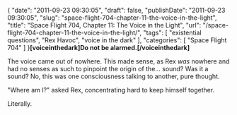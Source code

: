 {
    "date": "2011-09-23 09:30:05",
    "draft": false,
    "publishDate": "2011-09-23 09:30:05",
    "slug": "space-flight-704-chapter-11-the-voice-in-the-light",
    "title": "Space Flight 704, Chapter 11: The Voice in the Light",
    "url": "\/space-flight-704-chapter-11-the-voice-in-the-light\/",
    "tags": [
        "existential questions",
        "Rex Havoc",
        "voice in the dark"
    ],
    "categories": [
        "Space Flight 704"
    ]
}**\[voiceinthedark\]Do not be alarmed.\[/voiceinthedark\]**

The voice came out of nowhere. This made sense, as Rex *was* nowhere and
had no senses as such to pinpoint the origin of the... sound? Was it a
sound? No, this was one consciousness talking to another, pure thought.

"Where am I?" asked Rex, concentrating hard to keep himself together.

Literally.